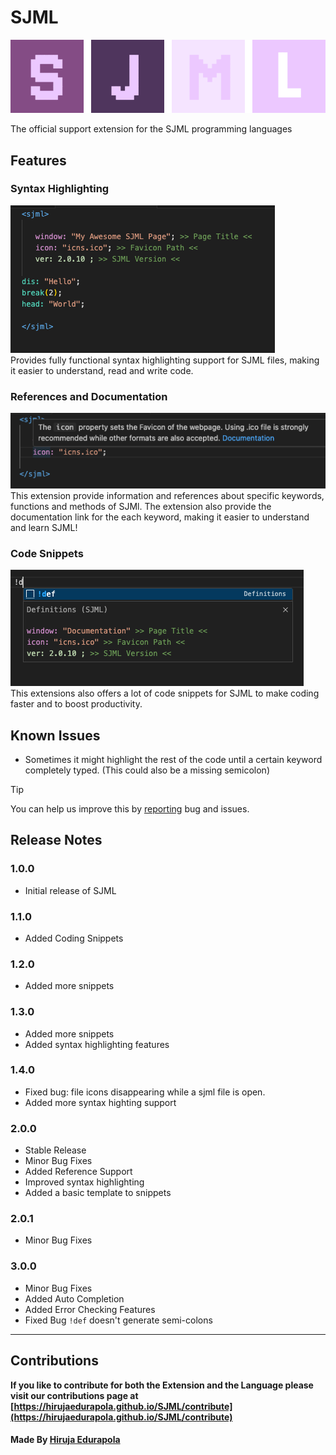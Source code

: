 # SJML

![SJML Logo](./sjml_md.png)

The official support extension  for the SJML programming languages

## Features

### Syntax Highlighting
![SJML Code](./code.png)<br>
Provides fully functional syntax highlighting support for SJML files, making it easier to understand, read and write code.

### References and Documentation
![Reference](./mdn.png)<br>
This extension provide information and references about specific keywords, functions and methods of SJMl. The extension also provide the documentation link for the each keyword, making it easier to understand and learn SJML!

### Code Snippets
![Snippets](./snippets.png)<br>
This extensions also offers a lot of code snippets for SJML to make coding faster and to boost productivity.


## Known Issues

- Sometimes it might highlight the rest of the code until a certain keyword completely typed. (This could also be a missing semicolon)

> [!TIP] 
> You can help us improve this by [reporting](https://hirujaedurapola.github.io/sjml/bug) bug and issues.

## Release Notes


### 1.0.0

- Initial release of SJML

### 1.1.0

- Added Coding Snippets

### 1.2.0

- Added more snippets

### 1.3.0

- Added more snippets
- Added syntax highlighting features

### 1.4.0

- Fixed bug: file icons disappearing while a sjml file is open.
- Added more syntax highting support

### 2.0.0 

- Stable Release
- Minor Bug Fixes
- Added Reference Support
- Improved syntax highlighting
- Added a basic template to snippets

### 2.0.1

- Minor Bug Fixes

### 3.0.0

- Minor Bug Fixes
- Added Auto Completion
- Added Error Checking Features
- Fixed Bug `!def` doesn't generate semi-colons
---

## Contributions

**If you like to contribute for both the Extension and the Language please visit our contributions page at [https://hirujaedurapola.github.io/SJML/contribute](https://hirujaedurapola.github.io/SJML/contribute)**

#### Made By [Hiruja Edurapola](https://hirujaedurapola.github.io/)


